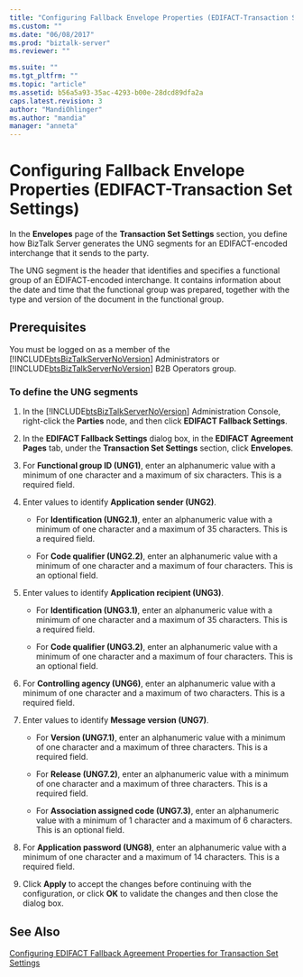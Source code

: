 ```yaml
---
title: "Configuring Fallback Envelope Properties (EDIFACT-Transaction Set Settings) | Microsoft Docs"
ms.custom: ""
ms.date: "06/08/2017"
ms.prod: "biztalk-server"
ms.reviewer: ""

ms.suite: ""
ms.tgt_pltfrm: ""
ms.topic: "article"
ms.assetid: b56a5a93-35ac-4293-b00e-28dcd89dfa2a
caps.latest.revision: 3
author: "MandiOhlinger"
ms.author: "mandia"
manager: "anneta"
---
```

# Configuring Fallback Envelope Properties (EDIFACT-Transaction Set Settings)
In the **Envelopes** page of the **Transaction Set Settings** section, you define how BizTalk Server generates the UNG segments for an EDIFACT-encoded interchange that it sends to the party.  
  
 The UNG segment is the header that identifies and specifies a functional group of an EDIFACT-encoded interchange. It contains information about the date and time that the functional group was prepared, together with the type and version of the document in the functional group.  
  
## Prerequisites  
 You must be logged on as a member of the [!INCLUDE[btsBizTalkServerNoVersion](../includes/btsbiztalkservernoversion-md.md)] Administrators or [!INCLUDE[btsBizTalkServerNoVersion](../includes/btsbiztalkservernoversion-md.md)] B2B Operators group.  
  
### To define the UNG segments  
  
1. In the [!INCLUDE[btsBizTalkServerNoVersion](../includes/btsbiztalkservernoversion-md.md)] Administration Console, right-click the **Parties** node, and then click **EDIFACT Fallback Settings**.  
  
2. In the **EDIFACT Fallback Settings** dialog box, in the **EDIFACT Agreement Pages** tab, under the **Transaction Set Settings** section, click **Envelopes**.  
  
3. For **Functional group ID (UNG1)**, enter an alphanumeric value with a minimum of one character and a maximum of six characters. This is a required field.  
  
4. Enter values to identify **Application sender (UNG2)**.  
  
   -   For **Identification (UNG2.1)**, enter an alphanumeric value with a minimum of one character and a maximum of 35 characters. This is a required field.  
  
   -   For **Code qualifier (UNG2.2)**, enter an alphanumeric value with a minimum of one character and a maximum of four characters. This is an optional field.  
  
5. Enter values to identify **Application recipient (UNG3)**.  
  
   -   For **Identification (UNG3.1)**, enter an alphanumeric value with a minimum of one character and a maximum of 35 characters. This is a required field.  
  
   -   For **Code qualifier (UNG3.2)**, enter an alphanumeric value with a minimum of one character and a maximum of four characters. This is an optional field.  
  
6. For **Controlling agency (UNG6)**, enter an alphanumeric value with a minimum of one character and a maximum of two characters. This is a required field.  
  
7. Enter values to identify **Message version (UNG7)**.  
  
   -   For **Version (UNG7.1)**, enter an alphanumeric value with a minimum of one character and a maximum of three characters. This is a required field.  
  
   -   For **Release (UNG7.2)**, enter an alphanumeric value with a minimum of one character and a maximum of three characters. This is a required field.  
  
   -   For **Association assigned code (UNG7.3)**, enter an alphanumeric value with a minimum of 1 character and a maximum of 6 characters. This is an optional field.  
  
8. For **Application password (UNG8)**, enter an alphanumeric value with a minimum of one character and a maximum of 14 characters. This is a required field.  
  
9. Click **Apply** to accept the changes before continuing with the configuration, or click **OK** to validate the changes and then close the dialog box.  
  
## See Also  
 [Configuring EDIFACT Fallback Agreement Properties for Transaction Set Settings](../core/configuring-edifact-fallback-agreement-properties-for-transaction-set-settings.md)